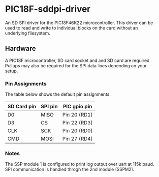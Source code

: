 # PIC18F-sddpi-driver
An SD SPI driver for the PIC18F46K22 microcontroller. This driver can be used to read and write to individual blocks on the card without an underlying filesystem.

## Hardware
A PIC18F microcontroller, SD card socket and and SD card are required. Pullups may also be required for the SPI data lines depending on your setup.

### Pin Assignments
The table below shows the default pin assignments.

| SD Card pin | SPI pin | PIC gpio pin |
|-------------|---------|--------------|
| D0          | MISO    | Pin 20 (RD1) |
| D3          | CS      | Pin 22 (RD3) |
| CLK         | SCK     | Pin 20 (RD0) |
| CMD         | MOSI    | Pin 27 (RD4) |

### Notes
The SSP module 1 is configured to print log output over uart at 115k baud. SPI communication is handled throgh the 2nd module (SSPM2).

